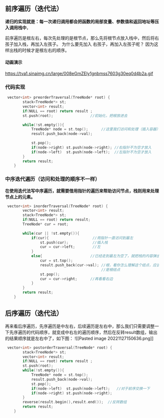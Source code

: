 ## 前序遍历（迭代法）
**递归的实现就是：每一次递归调用都会把函数的局部变量、参数值和返回地址等压入调用栈中**，

前序遍历是根左右，每次先处理的是根节点，那么先将根节点放入栈中，然后将右孩子加入栈，再加入左孩子。
为什么要先加入 右孩子，再加入左孩子呢？ 因为这样出栈的时候才是根左右的顺序。
#### 动画演示
https://tva1.sinaimg.cn/large/008eGmZEly1gnbmss7603g30eq0d4b2a.gif

### 代码实现
```c++
 vector<int> preorderTraversal(TreeNode* root) {
        stack<TreeNode*> st;
        vector<int> result;
        if(NULL == root) return result ;
        st.push(root);                 //初始化，把根放进去
        
        while(!st.empty()){
            TreeNode* node = st.top();      //这里我们访问和处理（插入容器）的顺序是一样的
            result.push_back(node->val);
            
            st.pop();
            if(node->right) st.push(node->right); //右指针不为空才放入
            if(node->left)  st.push(node->left);  //左指针不为空才放入
        }
        return result;
    }
```

### 中序迭代遍历（访问和处理的顺序不一样）

**在使用迭代法写中序遍历，就需要借用指针的遍历来帮助访问节点，栈则用来处理节点上的元素。**

```c++
 vector<int> inorderTraversal(TreeNode* root) {
        vector<int> result;
        stack<TreeNode*> st;
        if(NULL == root) return result;
        TreeNode* cur = root;
        
        while(cur || !st.empty()){ 
            if(cur){                    //用指针一直访问到最左
                st.push(cur);           //插入栈
                cur = cur->left;        //左
            }
            else{                      //已经走到最左为空了，就把栈的内容弹出，进行处理
                cur = st.top();
                result.push_back(cur->val); //根，看你怎么理解这个结点，应该是相对下层来说 
                                            //是根结点
                st.pop();            
                cur = cur->right;      //再看看右边
            }
        }
        return result;
    }
```

## 后序遍历（迭代法）
再来看后序遍历，先序遍历是中左右，后续遍历是左右中，那么我们只需要调整一下先序遍历的代码顺序，就变成中右左的遍历顺序，然后在反转result数组，输出的结果顺序就是左右中了，如下图：
![[Pasted image 20221127150636.png]]

```c++
 vector<int> postorderTraversal(TreeNode* root) {
        stack<TreeNode*> st;
        vector<int> result;
        if(NULL == root) return result ;
        st.push(root);
        while(!st.empty()){
            TreeNode* node = st.top();
            result.push_back(node->val);
            st.pop();
            if(node->left)  st.push(node->left);   //对于前序交换一下
            if(node->right) st.push(node->right); 
        }
        reverse(result.begin(),result.end());  //反转数组
        return result;
    }
```
